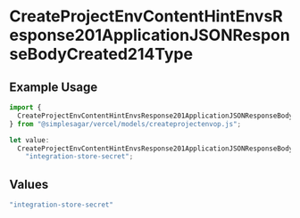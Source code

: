 # CreateProjectEnvContentHintEnvsResponse201ApplicationJSONResponseBodyCreated214Type

## Example Usage

```typescript
import {
  CreateProjectEnvContentHintEnvsResponse201ApplicationJSONResponseBodyCreated214Type,
} from "@simplesagar/vercel/models/createprojectenvop.js";

let value:
  CreateProjectEnvContentHintEnvsResponse201ApplicationJSONResponseBodyCreated214Type =
    "integration-store-secret";
```

## Values

```typescript
"integration-store-secret"
```